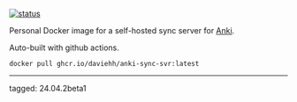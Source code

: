 [![status](https://github.com/daviehh/anki_sync_server/actions/workflows/publish.yml/badge.svg?branch=master)](https://github.com/daviehh/anki_sync_server/actions/workflows/publish.yml)

Personal Docker image for a self-hosted sync server for [Anki](https://github.com/ankitects/anki/).

Auto-built with github actions.

`docker pull ghcr.io/daviehh/anki-sync-svr:latest`

---

tagged: 24.04.2beta1
